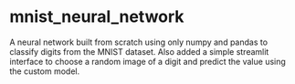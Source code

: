 # mnist_neural_network
A neural network built from scratch using only numpy and pandas to classify digits from the MNIST dataset. Also added a simple streamlit interface to choose a random image of a digit and predict the value using the custom model.
